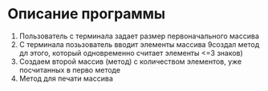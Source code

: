 # Описание программы
1. Пользователь с терминала задает размер первоначального массива
2. С терминала позьзователь вводит элементы массива 9создал метод дл этого, который одновременно считает элементы <=3 знаков)
3. Создаем второй массив (метод) с количеством элементов, уже посчитанных в перво методе
4. Метод для печати массива